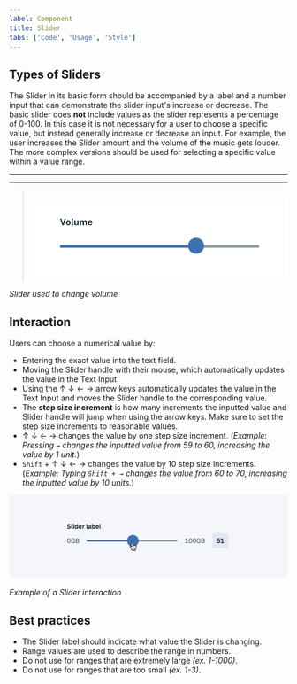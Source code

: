 ```yaml
---
label: Component
title: Slider
tabs: ['Code', 'Usage', 'Style']
---
```


## Types of Sliders
The Slider in its basic form should be accompanied by a label and a number input that can demonstrate the slider input's increase or decrease. The basic slider does **not** include values as the slider represents a percentage of 0-100. In this case it is not necessary for a user to choose a specific value, but instead generally increase or decrease an input. For example, the user increases the Slider amount and the volume of the music gets louder. The more complex versions should be used for selecting a specific value within a value range.

---
***
> 
![basic slider example](images/slider-usage-1.png)

_Slider used to change volume_


## Interaction
Users can choose a numerical value by:

* Entering the exact value into the text field.
* Moving the Slider handle with their mouse, which automatically updates the value in the Text Input.
* Using the ↑ ↓ ← → arrow keys automatically updates the value in the Text Input and moves the Slider handle to the corresponding value.
* The **step size increment** is how many increments the inputted value and Slider handle will jump when using the arrow keys. Make sure to set the step size increments to reasonable values.
* ↑ ↓ ← → changes the value by one step size increment. (_Example: Pressing `→` changes the inputted value from 59 to 60, increasing the value by 1 unit._)
* `Shift` + ↑ ↓ ← → changes the value by 10 step size increments. (_Example: Typing `Shift + →` changes the value from 60 to 70, increasing the inputted value by 10 units._)


![slider interaction](images/slider-usage-2.gif)

_Example of a Slider interaction_


## Best practices
* The Slider label should indicate what value the Slider is changing.
* Range values are used to describe the range in numbers.
* Do not use for ranges that are extremely large _(ex. 1-1000)_.
* Do not use for ranges that are too small _(ex. 1-3)_.
